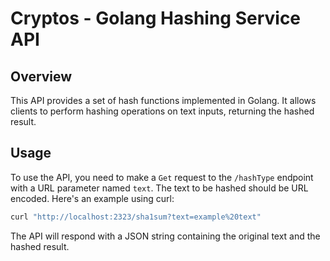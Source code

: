 # Cryptos - Golang Hashing Service API

## Overview
This API provides a set of hash functions implemented in Golang. It allows clients to perform hashing operations on text inputs, returning the hashed result.

## Usage
To use the API, you need to make a `Get` request to the `/hashType` endpoint with a URL parameter named `text`. The text to be hashed should be URL encoded. Here's an example using curl:

```bash
curl "http://localhost:2323/sha1sum?text=example%20text"
```
The API will respond with a JSON string containing the original text and the hashed result.
